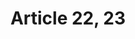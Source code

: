 ---
title: "Article 22, 23"
draft: false
exceptions:
- info52c
memberstates:
- GR
score: 3
compensation:
- 
remarks: |
 


link: ""
---